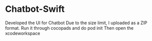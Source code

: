 # Chatbot-Swift
Developed the UI for Chatbot
Due to the size limit, I uploaded as a ZIP format.
Run it through cocopads and do pod init
Then open the xcodeworkspace
